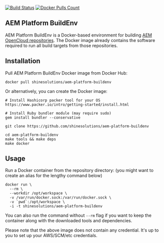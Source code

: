 [![Build Status](https://img.shields.io/travis/shinesolutions/aem-platform-buildenv.svg)](http://travis-ci.org/shinesolutions/aem-platform-buildenv)
[![Docker Pulls Count](https://img.shields.io/docker/pulls/shinesolutions/aem-platform-buildenv.svg)](https://hub.docker.com/r/shinesolutions/aem-platform-buildenv/)

AEM Platform BuildEnv
---------------------

AEM Platform BuildEnv is a Docker-based environment for building [AEM OpenCloud repositories](https://github.com/topics/aem-opencloud). The Docker image already contains the software required to run all build targets from those repositories.

Installation
------------

Pull AEM Platform BuildEnv Docker image from Docker Hub:

    docker pull shinesolutions/aem-platform-buildenv

Or alternatively, you can create the Docker image:

    # Install Hashicorp packer tool for your OS
    https://www.packer.io/intro/getting-started/install.html

    # Install Ruby bundler module (may require sudo)
    gem install bundler --conservative

    git clone https://github.com/shinesolutions/aem-platform-buildenv

    cd aem-platform-buildenv
    make tools && make deps
    make docker

Usage
-----

Run a Docker container from the repository directory:
(you might want to create an alias for the lengthy command below)

    docker run \
      --rm \
      --workdir /opt/workspace \
      -v /var/run/docker.sock:/var/run/docker.sock \
      -v `pwd`:/opt/workspace \
      -i -t shinesolutions/aem-platform-buildenv

You can also run the command without `--rm` flag if you want to keep the container along with the downloaded tools and dependencies.

Please note that the above image does not contain any credential. It's up to you to set up your AWS/SCM/etc credentials.
